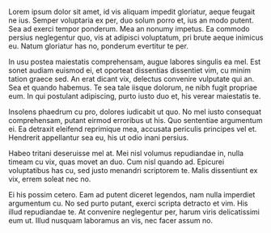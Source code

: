 Lorem ipsum dolor sit amet, id vis aliquam impedit gloriatur, aeque feugait ne ius. Semper voluptaria ex per, duo solum porro et, ius an modo putent. Sea ad exerci tempor ponderum. Mea an nonumy impetus. Ea commodo persius neglegentur quo, vis at adipisci voluptatum, pri brute aeque inimicus eu. Natum gloriatur has no, ponderum evertitur te per.

In usu postea maiestatis comprehensam, augue labores singulis ea mel. Est sonet audiam euismod ei, et oporteat dissentias dissentiet vim, cu minim tation graece sed. An erat dicant vix, delectus convenire vulputate qui an. Sea et quando habemus. Te sea tale iisque dolorum, ne nibh fugit propriae eum. In qui postulant adipiscing, purto iusto duo et, his verear maiestatis te.

Insolens phaedrum cu pro, dolores iudicabit ut quo. No mel iusto consequat comprehensam, putant eirmod erroribus ut his. Quo sententiae argumentum ei. Ea detraxit eleifend reprimique mea, accusata periculis principes vel et. Hendrerit appellantur sea eu, his ut odio inani persius.

Habeo tritani deseruisse mel at. Mei nisl volumus repudiandae in, nulla timeam cu vix, quas movet an duo. Cum nisl quando ad. Epicurei voluptatibus has cu, sed justo menandri scriptorem te. Malis dissentiunt ex vix, errem soleat nec no.

Ei his possim cetero. Eam ad putent diceret legendos, nam nulla imperdiet argumentum cu. No sed purto putant, exerci scripta detracto et vim. His illud repudiandae te. At convenire neglegentur per, harum viris delicatissimi eum ut. Illud nusquam laboramus an vis, nec facer assum no.
